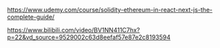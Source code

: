 https://www.udemy.com/course/solidity-ethereum-in-react-next-js-the-complete-guide/

https://www.bilibili.com/video/BV1NN411C7hx?p=22&vd_source=9529002c63d8eefaf57e87e2c8193594